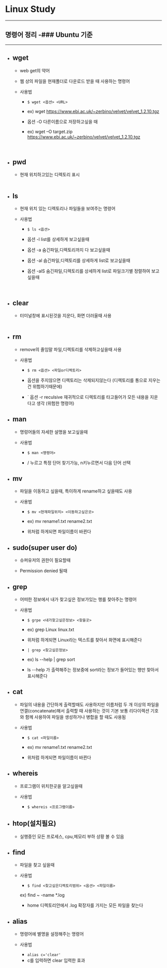 
# Linux Study
---------------------------------------


## 명령어 정리 -### Ubuntu 기준
---------------------------------------

- ## wget
	- web get의 약어
	- 웹 상의 파일을 현재폴더로 다운로드 받을 때 사용하는 명령어

	- 사용법 
		+ ``` $ wget <옵션> <URL> ```

		+ ex) wget https://www.ebi.ac.uk/~zerbino/velvet/velvet_1.2.10.tgz

		+ 옵션 -O  다른이름으로 저장하고싶을 때

		+ ex) wget –O target.zip  https://www.ebi.ac.uk/~zerbino/velvet/velvet_1.2.10.tgz

	<br/>

- ## pwd
	- 현재 위치하고있는 디렉토리 표시

	<br/>

- ## ls
	- 현재 위치 있는 디렉토리나 파일들을 보여주는 명령어

	- 사용법 
		+ ``` $ ls <옵션> ```

		+ 옵션 -l  list를 상세하게 보고싶을때
		+ 옵션 -a 숨긴파일,디렉토리까지 다 보고싶을때
		+ 옵션 -al 숨긴파일,디렉토리를 상세하게 list로 보고싶을때
		+ 옵션 -alS 숨긴파일,디렉토리를 상세하게 list로 파일크기별 정렬하여 보고싶을때

	<br/>

- ## clear
	- 터미널창에 표시된것을 지운다, 화면 더러울때 사용

	<br/>

- ## rm
	- remove의 줄임말 파일,디렉토리를 삭제하고싶을때 사용

	- 사용법 
		+ ``` $ rm <옵션> <파일or디렉토리> ```

		+ 옵션을 주지않으면 디렉토리는 삭제되지않는다 (디렉토리를 통으로 지우는건 위험하기때문에)

		+ ` 옵션 -r reculsive 재귀적으로 디렉토리를 타고들어가 모든 내용을 지운다고 생각 (위험한 명령어)


- ## man
	- 명렁어들의 자세한 설명을 보고싶을때

	- 사용법 
		+ ``` $ man <명령어> ```

		+ / 누르고 특정 단어 찾기가능, n키누르면서 다음 단어 선택


- ## mv
	-  파일을 이동하고 싶을때, 특이하게 rename하고 싶을때도 사용

	- 사용법 
		+ ``` $ mv <현재파일위치> <이동하고싶은곳> ```

		+ ex) mv rename1.txt rename2.txt

		+ 위처럼 하게되면 파일이름이 바뀐다


- ## sudo(super user do)
	- 슈퍼유저의 권한이 필요할때

	- Permission denied 될때 


- ## grep
	- 어떠한 정보에서 내가 찾고싶은 정보가있는 행를 찾아주는 명령어

	- 사용법 
		+ ``` $ grpe <내가찾고싶은정보> <찾을곳> ```

		+ ex) grep Linux linux.txt

		+ 위처럼 하게되면 Linux라는 텍스트를 찾아서 화면에 표시해준다

		+ ``` | grep <찾고싶은정보> ```

		+ ex) ls --help | grep sort

		+ ls --help 가 출력해주는 정보중에 sort라는 정보가 들어있는 행만 찾아서 표시해준다


- ## cat
	-  파일의 내용을 간단하게 출력할때도 사용하지만 이름처럼 두 개 이상의 파일을 연결(concatenate)해서 출력할 때 사용하는 것이 기본
	   보통 리다이렉션 기호와 함께 사용하여 파일을 생성하거나 병합을 할 때도 사용됨

	- 사용법 
		+ ``` $ cat <파일이름> ```

		+ ex) mv rename1.txt rename2.txt

		+ 위처럼 하게되면 파일이름이 바뀐다


- ## whereis
	-  프로그램이 위치한곳을 알고싶을때

	- 사용법 
		+ ``` $ whereis <프로그램이름> ```


- ## htop(설치필요)
	-  실행중인 모든 프로세스, cpu,메모리 부하 상황 볼 수 있음


- ## find
	-  파일을 찾고 싶을때

	- 사용법 
		+ ``` $ find <찾고싶은디렉토리범위> <옵션> <파일이름> ```

		ex) find ~ -name *.log
		
		+ home 디렉토리안에서 .log 확장자를 가지는 모든 파일을 찾는다


- ## alias
	- 명령어에 별명을 설정해주는 명령어
	
	- 사용법
		+ ``` alias c='clear' ```
		+ c를 입력하면 clear 입력한 효과
